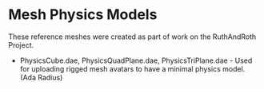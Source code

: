 # Mesh Physics Models

These reference meshes were created as part of work on the RuthAndRoth Project.

* PhysicsCube.dae, PhysicsQuadPlane.dae, PhysicsTriPlane.dae - Used for
  uploading rigged mesh avatars to have a minimal physics model. (Ada Radius)
